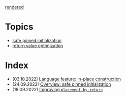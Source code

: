 [rendered](https://y86-dev.github.io/blog/)

# Topics

- [safe pinned initialization](./safe-pinned-initialization)
- [return value optimization](./return-value-optimization)

# Index

- (03.10.2022) [Language feature: in-place construction](./safe-pinned-initialization/in-place.md)
- (24.09.2022) [Overview: safe pinned initialization](./safe-pinned-initialization/overview.md)
- (18.09.2022) [Improving `placement-by-return`](./return-value-optimization/placement-by-return.md)
